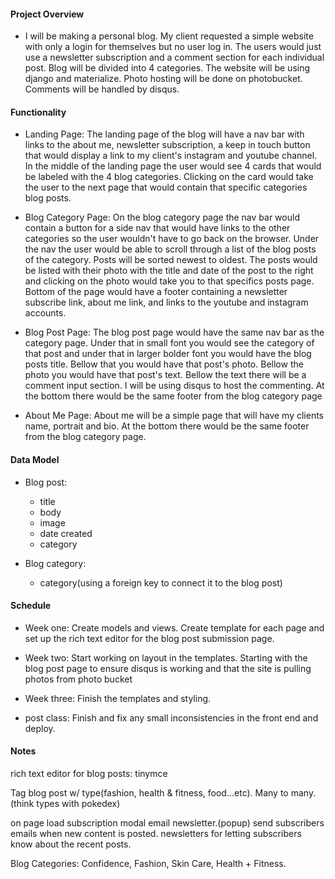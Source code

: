 #### Project Overview
- I will be making a personal blog. My client requested a simple website with only a login for themselves but no user log in. The users would just use a newsletter subscription and a comment section for each individual post. Blog will be divided into 4 categories. The website will be using django and materialize. Photo hosting will be done on photobucket. Comments will be handled by disqus.




#### Functionality

- Landing Page: 
The landing page of the blog will have a nav bar with links to the about me, newsletter subscription, a keep in touch button that would display a link to my client's instagram and youtube channel. In the middle of the landing page the user would see 4 cards that would be labeled with the 4 blog categories. Clicking on the card would take the user to the next page that would contain that specific categories blog posts. 

- Blog Category Page:
On the blog category page the nav bar would contain a button for a side nav that would have links to the other categories so the user wouldn't have to go back on the browser. Under the nav the user would be able to scroll through a list of the blog posts of the category. Posts will be sorted newest to oldest. The posts would be listed with their photo with the title and date of the post to the right and clicking on the photo would take you to that specifics posts page. Bottom of the page would have a footer containing a newsletter subscribe link, about me link, and links to the youtube and instagram accounts.

- Blog Post Page: 
The blog post page would have the same nav bar as the category page. Under that in small font you would see the category of that post and under that in larger bolder font you would have the blog posts title. Bellow that you would have that post's photo. Bellow the photo you would have that post's text. Bellow the text there will be a comment input section. I will be using disqus to host the commenting. At the bottom there would be the same footer from the blog category page

- About Me Page: 
About me will be a simple page that will have my clients name, portrait and bio. At the bottom there would be the same footer from the blog category page.





#### Data Model

- Blog post:
    - title
    - body
    - image
    - date created
    - category

- Blog category:
    - category(using a foreign key to connect it to the blog post)
        







#### Schedule

- Week one: Create models and views. Create template for each page and set up the rich text editor for the blog post submission page.

- Week two: Start working on layout in the templates. Starting with the blog post page to ensure disqus is working and that the site is pulling photos from photo bucket

- Week three: Finish the templates and styling.

- post class: Finish and fix any small inconsistencies in the front end and deploy.



#### Notes

rich text editor for blog posts: tinymce

Tag blog post w/ type(fashion, health & fitness, food...etc). Many to many. (think types with pokedex)

on page load subscription modal email newsletter.(popup)
send subscribers emails when new content is posted. 
newsletters for letting subscribers know about the recent posts.


Blog Categories: Confidence, Fashion, Skin Care, Health + Fitness.